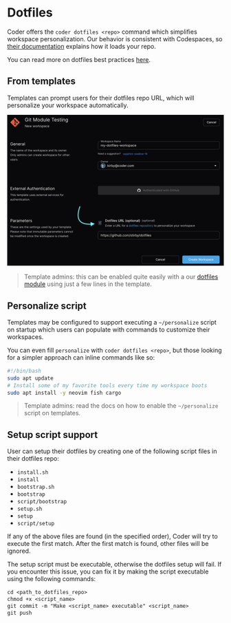 # Dotfiles

<!-- markdown-link-check-disable -->

Coder offers the `coder dotfiles <repo>` command which simplifies workspace
personalization. Our behavior is consistent with Codespaces, so
[their documentation](https://docs.github.com/en/codespaces/customizing-your-codespace/personalizing-codespaces-for-your-account#dotfiles)
explains how it loads your repo.

<!-- markdown-link-check-enable -->

You can read more on dotfiles best practices [here](https://dotfiles.github.io).

## From templates

Templates can prompt users for their dotfiles repo URL, which will personalize
your workspace automatically.

![Dotfiles in workspace creation](../images/user-guides/dotfiles-module.png)

<!-- TODO: Template management docs link-->

> Template admins: this can be enabled quite easily with a our
> [dotfiles module](https://registry.coder.com/modules/dotfiles) using just a
> few lines in the template.

## Personalize script

Templates may be configured to support executing a `~/personalize` script on
startup which users can populate with commands to customize their workspaces.

You can even fill `personalize` with `coder dotfiles <repo>`, but those looking
for a simpler approach can inline commands like so:

```bash
#!/bin/bash
sudo apt update
# Install some of my favorite tools every time my workspace boots
sudo apt install -y neovim fish cargo
```

<!-- TODO: template admin docs link -->

> Template admins: read the docs on how to enable the `~/personalize` script on
> templates.

## Setup script support

User can setup their dotfiles by creating one of the following script files in
their dotfiles repo:

- `install.sh`
- `install`
- `bootstrap.sh`
- `bootstrap`
- `script/bootstrap`
- `setup.sh`
- `setup`
- `script/setup`

If any of the above files are found (in the specified order), Coder will try to
execute the first match. After the first match is found, other files will be
ignored.

The setup script must be executable, otherwise the dotfiles setup will fail. If
you encounter this issue, you can fix it by making the script executable using
the following commands:

```shell
cd <path_to_dotfiles_repo>
chmod +x <script_name>
git commit -m "Make <script_name> executable" <script_name>
git push
```
